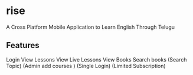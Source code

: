 # rise

A Cross Platform Mobile Application to Learn English Through Telugu

## Features
Login 
View Lessons
View Live Lessons
View Books
Search books
(Search Topic)
(Admin add courses )
(Single Login)
(Limited Subscription)



